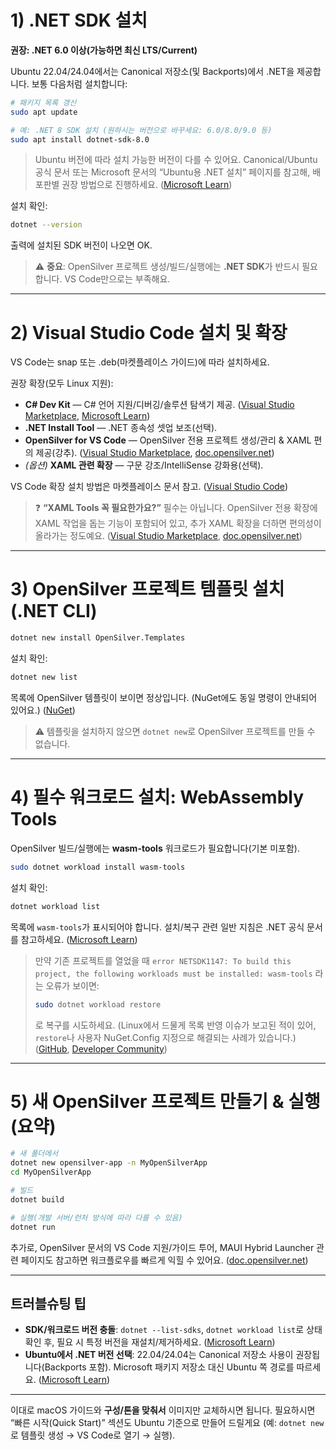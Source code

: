 

# 1) .NET SDK 설치

**권장: .NET 6.0 이상(가능하면 최신 LTS/Current)**

Ubuntu 22.04/24.04에서는 Canonical 저장소(및 Backports)에서 .NET을 제공합니다. 보통 다음처럼 설치합니다:

```bash
# 패키지 목록 갱신
sudo apt update

# 예: .NET 8 SDK 설치 (원하시는 버전으로 바꾸세요: 6.0/8.0/9.0 등)
sudo apt install dotnet-sdk-8.0
```

> Ubuntu 버전에 따라 설치 가능한 버전이 다를 수 있어요. Canonical/Ubuntu 공식 문서 또는 Microsoft 문서의 “Ubuntu용 .NET 설치” 페이지를 참고해, 배포판별 권장 방법으로 진행하세요. ([Microsoft Learn][1])

설치 확인:

```bash
dotnet --version
```

출력에 설치된 SDK 버전이 나오면 OK.

> ⚠ **중요**: OpenSilver 프로젝트 생성/빌드/실행에는 **.NET SDK**가 반드시 필요합니다. VS Code만으로는 부족해요.

---

# 2) Visual Studio Code 설치 및 확장

VS Code는 snap 또는 .deb(마켓플레이스 가이드)에 따라 설치하세요.

권장 확장(모두 Linux 지원):

* **C# Dev Kit** — C# 언어 지원/디버깅/솔루션 탐색기 제공. ([Visual Studio Marketplace][2], [Microsoft Learn][3])
* **.NET Install Tool** — .NET 종속성 셋업 보조(선택).
* **OpenSilver for VS Code** — OpenSilver 전용 프로젝트 생성/관리 & XAML 편의 제공(강추). ([Visual Studio Marketplace][4], [doc.opensilver.net][5])
* *(옵션)* **XAML 관련 확장** — 구문 강조/IntelliSense 강화용(선택).

VS Code 확장 설치 방법은 마켓플레이스 문서 참고. ([Visual Studio Code][6])

> ❓ **“XAML Tools 꼭 필요한가요?”**
> 필수는 아닙니다. OpenSilver 전용 확장에 XAML 작업을 돕는 기능이 포함되어 있고, 추가 XAML 확장을 더하면 편의성이 올라가는 정도예요. ([Visual Studio Marketplace][4], [doc.opensilver.net][5])

---

# 3) OpenSilver 프로젝트 템플릿 설치(.NET CLI)

```bash
dotnet new install OpenSilver.Templates
```

설치 확인:

```bash
dotnet new list
```

목록에 OpenSilver 템플릿이 보이면 정상입니다. (NuGet에도 동일 명령이 안내되어 있어요.) ([NuGet][7])

> ⚠ 템플릿을 설치하지 않으면 `dotnet new`로 OpenSilver 프로젝트를 만들 수 없습니다.

---

# 4) 필수 워크로드 설치: WebAssembly Tools

OpenSilver 빌드/실행에는 **wasm-tools** 워크로드가 필요합니다(기본 미포함).

```bash
sudo dotnet workload install wasm-tools
```

설치 확인:

```bash
dotnet workload list
```

목록에 `wasm-tools`가 표시되어야 합니다. 설치/복구 관련 일반 지침은 .NET 공식 문서를 참고하세요. ([Microsoft Learn][8])

> 만약 기존 프로젝트를 열었을 때
> `error NETSDK1147: To build this project, the following workloads must be installed: wasm-tools`
> 라는 오류가 보이면:
>
> ```bash
> sudo dotnet workload restore
> ```
>
> 로 복구를 시도하세요. (Linux에서 드물게 목록 반영 이슈가 보고된 적이 있어, `restore`나 사용자 NuGet.Config 지정으로 해결되는 사례가 있습니다.) ([GitHub][9], [Developer Community][10])

---

# 5) 새 OpenSilver 프로젝트 만들기 & 실행(요약)

```bash
# 새 폴더에서
dotnet new opensilver-app -n MyOpenSilverApp
cd MyOpenSilverApp

# 빌드
dotnet build

# 실행(개발 서버/런처 방식에 따라 다를 수 있음)
dotnet run
```

추가로, OpenSilver 문서의 VS Code 지원/가이드 투어, MAUI Hybrid Launcher 관련 페이지도 참고하면 워크플로우를 빠르게 익힐 수 있어요. ([doc.opensilver.net][5])

---

## 트러블슈팅 팁

* **SDK/워크로드 버전 충돌**: `dotnet --list-sdks`, `dotnet workload list`로 상태 확인 후, 필요 시 특정 버전을 재설치/제거하세요. ([Microsoft Learn][8])
* **Ubuntu에서 .NET 버전 선택**: 22.04/24.04는 Canonical 저장소 사용이 권장됩니다(Backports 포함). Microsoft 패키지 저장소 대신 Ubuntu 쪽 경로를 따르세요. ([Microsoft Learn][1])

---

이대로 macOS 가이드와 **구성/톤을 맞춰서** 이미지만 교체하시면 됩니다.
필요하시면 “빠른 시작(Quick Start)” 섹션도 Ubuntu 기준으로 만들어 드릴게요 (예: `dotnet new`로 템플릿 생성 → VS Code로 열기 → 실행).

[1]: https://learn.microsoft.com/en-us/dotnet/core/install/linux-ubuntu-decision?utm_source=chatgpt.com "NET and Ubuntu overview"
[2]: https://marketplace.visualstudio.com/items?itemName=ms-dotnettools.csdevkit&utm_source=chatgpt.com "C# Dev Kit"
[3]: https://learn.microsoft.com/en-us/visualstudio/subscriptions/vs-c-sharp-dev-kit?utm_source=chatgpt.com "C# Dev Kit for Visual Studio Code"
[4]: https://marketplace.visualstudio.com/items?itemName=userware.vscode-opensilver&utm_source=chatgpt.com "OpenSilver for VS Code"
[5]: https://doc.opensilver.net/documentation/how-to-topics/visual-studio-code-support.html?utm_source=chatgpt.com "Visual Studio Code support"
[6]: https://code.visualstudio.com/docs/configure/extensions/extension-marketplace?utm_source=chatgpt.com "Extension Marketplace"
[7]: https://www.nuget.org/packages/OpenSilver.Templates/3.1.0?utm_source=chatgpt.com "OpenSilver.Templates 3.1.0"
[8]: https://learn.microsoft.com/en-us/dotnet/core/tools/dotnet-workload-install?utm_source=chatgpt.com "dotnet workload install command - .NET CLI"
[9]: https://github.com/dotnet/sdk/issues/41715?utm_source=chatgpt.com "[Mac/Linux]After installing SDK 8.0.303 (July ..."
[10]: https://developercommunity.visualstudio.com/t/To-build-this-project-the-following-wor/10499314?sort=active&type=idea&utm_source=chatgpt.com "To build this project, the following workloads must be ..."

